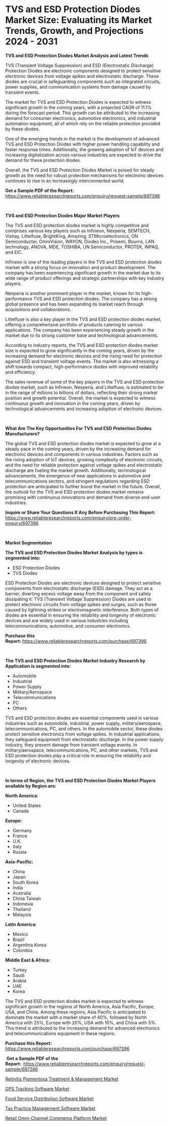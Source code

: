 <p><h1>TVS and ESD Protection Diodes Market Size: Evaluating its Market Trends, Growth, and Projections 2024 - 2031</h1></p><p><strong>TVS and ESD Protection Diodes Market Analysis and Latest Trends</strong></p>
<p><p>TVS (Transient Voltage Suppression) and ESD (Electrostatic Discharge) Protection Diodes are electronic components designed to protect sensitive electronic devices from voltage spikes and electrostatic discharge. These diodes are crucial in safeguarding components such as integrated circuits, power supplies, and communication systems from damage caused by transient events.</p><p>The market for TVS and ESD Protection Diodes is expected to witness significant growth in the coming years, with a projected CAGR of 11.1% during the forecast period. This growth can be attributed to the increasing demand for consumer electronics, automotive electronics, and industrial automation equipment, all of which rely on the reliable protection provided by these diodes.</p><p>One of the emerging trends in the market is the development of advanced TVS and ESD Protection Diodes with higher power handling capability and faster response times. Additionally, the growing adoption of IoT devices and increasing digitalization across various industries are expected to drive the demand for these protection diodes.</p><p>Overall, the TVS and ESD Protection Diodes Market is poised for steady growth as the need for robust protection mechanisms for electronic devices continues to rise in an increasingly interconnected world.</p></p>
<p><strong>Get a Sample PDF of the Report:&nbsp;</strong> <a href="https://www.reliableresearchreports.com/enquiry/request-sample/697396">https://www.reliableresearchreports.com/enquiry/request-sample/697396</a></p>
<p>&nbsp;</p>
<p><strong>TVS and ESD Protection Diodes Major Market Players</strong></p>
<p><p>The TVS and ESD protection diodes market is highly competitive and comprises various key players such as Infineon, Nexperia, SEMTECH, Vishay, Littelfuse, BrightKing, Amazing, STMicroelectronics, ON Semiconductor, OmniVision, WAYON, Diodes Inc., Prisemi, Bourns, LAN technology, ANOVA, MDE, TOSHIBA, UN Semiconductor, PROTEK, INPAQ, and EIC.</p><p>Infineon is one of the leading players in the TVS and ESD protection diodes market with a strong focus on innovation and product development. The company has been experiencing significant growth in the market due to its wide range of product offerings and strategic partnerships with key industry players.</p><p>Nexperia is another prominent player in the market, known for its high-performance TVS and ESD protection diodes. The company has a strong global presence and has been expanding its market reach through acquisitions and collaborations.</p><p>Littelfuse is also a key player in the TVS and ESD protection diodes market, offering a comprehensive portfolio of products catering to various applications. The company has been experiencing steady growth in the market due to its strong customer base and technological advancements.</p><p>According to industry reports, the TVS and ESD protection diodes market size is expected to grow significantly in the coming years, driven by the increasing demand for electronic devices and the rising need for protection against ESD and transient voltage events. The market is also witnessing a shift towards compact, high-performance diodes with improved reliability and efficiency.</p><p>The sales revenue of some of the key players in the TVS and ESD protection diodes market, such as Infineon, Nexperia, and Littelfuse, is estimated to be in the range of millions to billions of dollars, reflecting their strong market position and growth potential. Overall, the market is expected to witness continuous growth and innovation in the coming years, driven by technological advancements and increasing adoption of electronic devices.</p></p>
<p>&nbsp;</p>
<p><strong>What Are The Key Opportunities For TVS and ESD Protection Diodes Manufacturers?</strong></p>
<p><p>The global TVS and ESD protection diodes market is expected to grow at a steady pace in the coming years, driven by the increasing demand for electronic devices and components in various industries. Factors such as the rising adoption of IoT devices, growing complexity of electronic circuits, and the need for reliable protection against voltage spikes and electrostatic discharge are fueling the market growth. Additionally, technological advancements, the emergence of new applications in automotive and telecommunications sectors, and stringent regulations regarding ESD protection are anticipated to further boost the market in the future. Overall, the outlook for the TVS and ESD protection diodes market remains promising with continuous innovations and demand from diverse end-user industries.</p></p>
<p><strong>Inquire or Share Your Questions If Any Before Purchasing This Report:</strong> <a href="https://www.reliableresearchreports.com/enquiry/pre-order-enquiry/697396">https://www.reliableresearchreports.com/enquiry/pre-order-enquiry/697396</a></p>
<p>&nbsp;</p>
<p><strong>Market Segmentation</strong></p>
<p><strong>The TVS and ESD Protection Diodes Market Analysis by types is segmented into:</strong></p>
<p><ul><li>ESD Protection Diodes</li><li>TVS Diodes</li></ul></p>
<p><p>ESD Protection Diodes are electronic devices designed to protect sensitive components from electrostatic discharge (ESD) damage. They act as a barrier, diverting excess voltage away from the component and safely dissipating it. TVS (Transient Voltage Suppression) Diodes are used to protect electronic circuits from voltage spikes and surges, such as those caused by lightning strikes or electromagnetic interference. Both types of diodes are essential in ensuring the reliability and longevity of electronic devices and are widely used in various industries including telecommunications, automotive, and consumer electronics.</p></p>
<p><strong>Purchase this Report:&nbsp;</strong><a href="https://www.reliableresearchreports.com/purchase/697396">https://www.reliableresearchreports.com/purchase/697396</a></p>
<p>&nbsp;</p>
<p><strong>The TVS and ESD Protection Diodes Market Industry Research by Application is segmented into:</strong></p>
<p><ul><li>Automobile</li><li>Industrial</li><li>Power Supply</li><li>Military/Aerospace</li><li>Telecommunications</li><li>PC</li><li>Others</li></ul></p>
<p><p>TVS and ESD protection diodes are essential components used in various industries such as automobile, industrial, power supply, military/aerospace, telecommunications, PC, and others. In the automobile sector, these diodes protect sensitive electronics from voltage spikes. In industrial applications, they safeguard equipment from electrostatic discharge. In the power supply industry, they prevent damage from transient voltage events. In military/aerospace, telecommunications, PC, and other markets, TVS and ESD protection diodes play a critical role in ensuring the reliability and longevity of electronic devices.</p></p>
<p>&nbsp;</p>
<p><strong>In terms of Region, the TVS and ESD Protection Diodes Market Players available by Region are:</strong></p>
<p>
    <p> <strong> North America: </strong>
        <ul>
            <li>United States</li>
            <li>Canada</li>
        </ul>
        </p> 
    <p> <strong> Europe: </strong>
        <ul>
            <li>Germany</li>
            <li>France</li>
            <li>U.K.</li>
            <li>Italy</li>
            <li>Russia</li>
        </ul>
        </p> 
    <p> <strong> Asia-Pacific: </strong>
        <ul>
            <li>China</li>
            <li>Japan</li>
            <li>South Korea</li>
            <li>India</li>
            <li>Australia</li>
            <li>China Taiwan</li>
            <li>Indonesia</li>
            <li>Thailand</li>
            <li>Malaysia</li>
        </ul>
        </p> 
    <p> <strong> Latin America: </strong>
        <ul>
            <li>Mexico</li>
            <li>Brazil</li>
            <li>Argentina Korea</li>
            <li>Colombia</li>
        </ul>
        </p> 
    <p> <strong> Middle East & Africa: </strong>
        <ul>
            <li>Turkey</li>
            <li>Saudi</li>
            <li>Arabia</li>
            <li>UAE</li>
            <li>Korea</li>
        </ul>
    </p>
    </p>
<p><p>The TVS and ESD protection diodes market is expected to witness significant growth in the regions of North America, Asia Pacific, Europe, USA, and China. Among these regions, Asia Pacific is anticipated to dominate the market with a market share of 40%, followed by North America with 25%, Europe with 20%, USA with 10%, and China with 5%. This trend is attributed to the increasing demand for advanced electronics and telecommunications equipment in these regions.</p></p>
<p><strong>Purchase this Report: </strong><a href="https://www.reliableresearchreports.com/purchase/697396">https://www.reliableresearchreports.com/purchase/697396</a></p>
<p>&nbsp;<strong>Get a Sample PDF of the Report:&nbsp;&nbsp;</strong><a href="https://www.reliableresearchreports.com/enquiry/request-sample/697396">https://www.reliableresearchreports.com/enquiry/request-sample/697396</a></p>
<p><strong></strong></p>
<p><p><a href="https://github.com/antony131rp/Market-Research-Report-List-1/blob/main/retinitis-pigmentosa-treatment-management-market.md">Retinitis Pigmentosa Treatment & Management Market</a></p><p><a href="https://medium.com/@joanobrien1990/gps-tracking-software-market-share-evolution-and-market-growth-trends-2024-2031-7c26f26c7317">GPS Tracking Software Market</a></p><p><a href="https://medium.com/@joanobrien1990/food-service-distribution-software-market-trends-forecast-and-competitive-analysis-to-2031-0ca236c41efc">Food Service Distribution Software Market</a></p><p><a href="https://medium.com/@kathyfisher51/tax-practice-management-software-market-furnishes-information-on-market-share-market-trends-and-9e3db0c6b295">Tax Practice Management Software Market</a></p><p><a href="https://github.com/ChiragRP21/Market-Research-Report-List-3/blob/main/retail-omni-channel-commerce-platform-market.md">Retail Omni-Channel Commerce Platform Market</a></p></p>